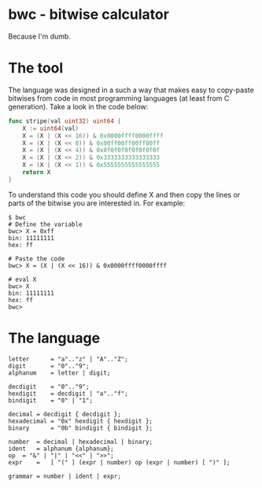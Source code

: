 # bwc - bitwise calculator

Because I'm dumb.

# The tool

The language was designed in a such a way that
makes easy to copy-paste bitwises from code
in most programming languages (at least from
C generation). Take a look in the code below:

```go
func stripe(val uint32) uint64 {
	X := uint64(val)
	X = (X | (X << 16)) & 0x0000ffff0000ffff
	X = (X | (X << 8)) & 0x00ff00ff00ff00ff
	X = (X | (X << 4)) & 0x0f0f0f0f0f0f0f0f
	X = (X | (X << 2)) & 0x3333333333333333
	X = (X | (X << 1)) & 0x5555555555555555
	return X
}
```

To understand this code you should define X and
then copy the lines or parts of the bitwise you 
are interested in. For example:

```
$ bwc
# Define the variable
bwc> X = 0xff
bin: 11111111
hex: ff

# Paste the code
bwc> X = (X | (X << 16)) & 0x0000ffff0000ffff

# eval X
bwc> X
bin: 11111111
hex: ff
bwc>
```

# The language

```bnf
letter		= "a".."z" | "A".."Z";
digit		= "0".."9";
alphanum	= letter | digit;

decdigit 	= "0".."9";
hexdigit 	= decdigit | "a".."f";
bindigit 	= "0" | "1";

decimal	= decdigit { decdigit };
hexadecimal	= "0x" hexdigit { hexdigit };
binary		= "0b" bindigit { bindigit };

number	= decimal | hexadecimal | binary;
ident	= alphanum {alphanum};
op	= "&" | "|" | "<<" | ">>";
expr	= 	[ "(" ] (expr | number) op (expr | number) [ ")" ];

grammar = number | ident | expr;
```